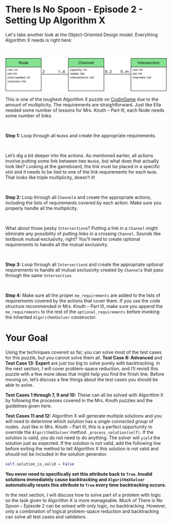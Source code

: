 # There Is No Spoon - Episode 2 - Setting Up Algorithm X

Let's take another look at the Object-Oriented Design model. Everything Algorithm X needs is right here:

<BR><BR>
![No Spoon 2 - OOD](ClassesWithLists.png)
<BR>

This is one of the toughest Algorithm X puzzle on [CodinGame](https://www.codingame.com) due to the amount of multiplicity. The requirements are straightforward. Just like Ella needed some number of lessons for Mrs. Knuth – Part III, each Node needs some number of links.

<BR>

__Step 1:__ Loop through all `Node`s and create the appropriate requirements.

<BR>

Let’s dig a bit deeper into the actions. As mentioned earlier, all actions involve putting some link between two `Node`s, but what does that actually look like? Looking at the gameboard, the link must be placed in a specific slot and it needs to be tied to one of the link requirements for each `Node`. That looks like triple multiplicity, doesn’t it!

<BR>

__Step 2:__ Loop through all `Channel`s and create the appropriate actions, including the lists of requirements covered by each action. Make sure you properly handle all the multiplicity.

<BR>

What about those pesky `Intersection`s? Putting a link in a `Channel` might eliminate any possibility of putting links in a crossing `Channel`. Sounds like textbook mutual exclusivity, right? You’ll need to create optional requirements to handle all the mutual exclusivity.

<BR>

__Step 3:__ Loop through all `Intersection`s and create the appropriate optional requirements to handle all mutual exclusivity created by `Channel`s that pass through the same `Intersection`.

<BR>

__Step 4:__ Make sure all the proper `me_requirements` are added to the lists of requirements covered by the actions that cover them. If you use the code structure recommended in Mrs. Knuth – Part III, make sure you append the `me_requirements` to the rest of the `optional_requirements` before invoking the inherited `AlgorithmXSolver` constructor.

# Your Goal

Using the techniques covered so far, you can solve most of the test cases for this puzzle, but you cannot solve them all. __Test Case 8: Advanced__ and __Test Case 13: Expert__ are just too big to solve purely with backtracking. In the next section, I will cover problem-space reduction, and I’ll revisit this puzzle with a few more ideas that might help you find the finish line. Before moving on, let’s discuss a few things about the test cases you should be able to solve.

__Test Cases 1 through 7, 9 and 10:__ These can all be solved with Algorithm X by following the processes covered in the Mrs. Knuth puzzles and the guidelines given here.

__Test Cases 11 and 12:__ Algorithm X will generate multiple solutions and you will need to determine which solution has a _single connected group_ of nodes. Just like in Mrs. Knuth – Part III, this is a perfect opportunity to override the `AlgorithmXSolver` method `_process_solution(self)`. If the solution is valid, you do not need to do anything. The solver will `yield` the solution just as expected. If the solution is not valid, add the following line before exiting the method to tell Algorithm X this solution is not valid and should not be included in the solution generator.

```python
self.solution_is_valid = False
```

__You never need to specifically set this attribute back to `True`. Invalid solutions immediately cause backtracking and `AlgorithmXSolver` automatically resets this attribute to `True` every time backtracking occurs.__

In the next section, I will discuss how to solve part of a problem with logic so the task given to Algorithm X is more manageable. Much of There is No Spoon – Episode 2 can be solved with only logic, no backtracking. However, only a combination of logical problem-space reduction and backtracking can solve all test cases and validators.
